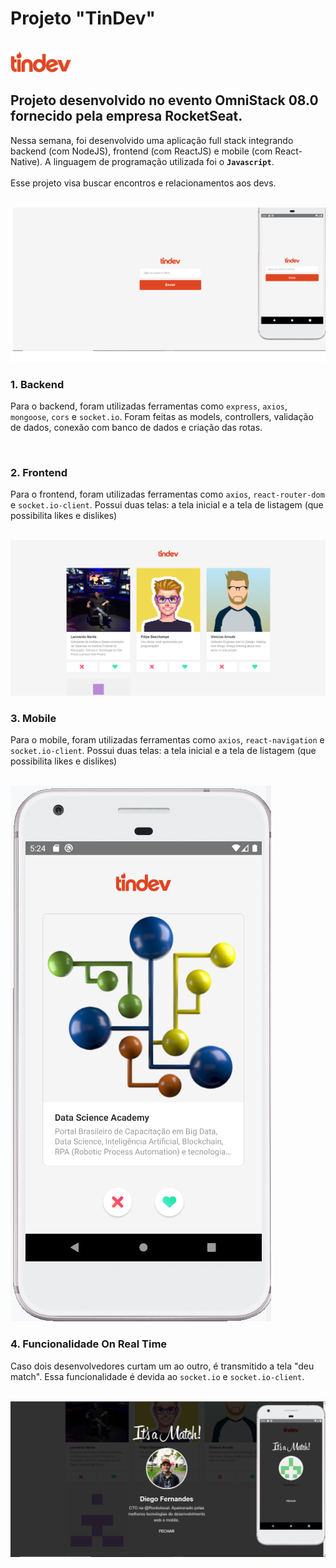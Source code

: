 # Projeto "TinDev"

<br>
<img src="/mobile/src/assets/logo.png">
<br>

## Projeto desenvolvido no evento OmniStack 08.0 fornecido pela empresa RocketSeat.

Nessa semana, foi desenvolvido uma aplicação full stack integrando backend (com NodeJS), frontend (com ReactJS) e mobile (com React-Native). A linguagem de programação utilizada foi o **`Javascript`**.
<br>
<br>
Esse projeto visa buscar encontros e relacionamentos aos devs.

<br>
<img src="/uploads/foto1.png">
<br>

### 1. Backend

Para o backend, foram utilizadas ferramentas como `express`, `axios`, `mongoose`, `cors` e `socket.io`. Foram feitas as models, controllers, validação de dados, conexão com banco de dados e criação das rotas.

<br>

### 2. Frontend

Para o frontend, foram utilizadas ferramentas como `axios`, `react-router-dom` e `socket.io-client`. Possui duas telas: a tela inicial e a tela de listagem (que possibilita likes e dislikes)

<br>
<img src="/uploads/foto2.png">
<br>

### 3. Mobile

Para o mobile, foram utilizadas ferramentas como `axios`, `react-navigation` e `socket.io-client`. Possui duas telas: a tela inicial e a tela de listagem (que possibilita likes e dislikes)

<br>
<img src="/uploads/foto3.png">
<br>

### 4. Funcionalidade On Real Time

Caso dois desenvolvedores curtam um ao outro, é transmitido a tela "deu match". Essa funcionalidade é devida ao `socket.io` e `socket.io-client`.

<br>
<img src="/uploads/foto4.png">
<br>
